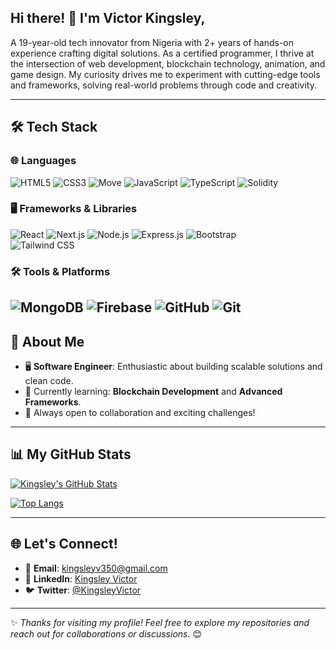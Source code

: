 ## Hi there! 👋 I'm Victor Kingsley,
A 19-year-old tech innovator from Nigeria with 2+ years of hands-on experience crafting digital solutions. As a certified programmer,
I thrive at the intersection of web development, blockchain technology, animation, and game design. My curiosity drives me to experiment with cutting-edge tools and frameworks, solving real-world problems through code and creativity.

---

## 🛠️ Tech Stack

### 🌐 Languages
![HTML5](https://img.shields.io/badge/HTML5-E34F26?style=for-the-badge&logo=html5&logoColor=white)
![CSS3](https://img.shields.io/badge/CSS3-1572B6?style=for-the-badge&logo=css3&logoColor=white)
![Move](https://img.shields.io/badge/Move-4A90E2?style=for-the-badge&logo=move&logoColor=white)
![JavaScript](https://img.shields.io/badge/JavaScript-F7DF1E?style=for-the-badge&logo=javascript&logoColor=black)
![TypeScript](https://img.shields.io/badge/TypeScript-3178C6?style=for-the-badge&logo=typescript&logoColor=white)
![Solidity](https://img.shields.io/badge/Solidity-363636?style=for-the-badge&logo=solidity&logoColor=white)

### 🖥️ Frameworks & Libraries
![React](https://img.shields.io/badge/React-20232A?style=for-the-badge&logo=react&logoColor=61DAFB)
![Next.js](https://img.shields.io/badge/Next.js-000000?style=for-the-badge&logo=next.js&logoColor=white)
![Node.js](https://img.shields.io/badge/Node.js-43853D?style=for-the-badge&logo=node.js&logoColor=white)
![Express.js](https://img.shields.io/badge/Express.js-404D59?style=for-the-badge) 
![Bootstrap](https://img.shields.io/badge/Bootstrap-563D7C?style=for-the-badge&logo=bootstrap&logoColor=white)  
![Tailwind CSS](https://img.shields.io/badge/TailwindCSS-38B2AC?style=for-the-badge&logo=tailwind-css&logoColor=white)

### 🛠️ Tools & Platforms
![MongoDB](https://img.shields.io/badge/MongoDB-47A248?style=for-the-badge&logo=mongodb&logoColor=white)
![Firebase](https://img.shields.io/badge/Firebase-FFCA28?style=for-the-badge&logo=firebase&logoColor=black)
![GitHub](https://img.shields.io/badge/GitHub-181717?style=for-the-badge&logo=github&logoColor=white)
![Git](https://img.shields.io/badge/Git-F05032?style=for-the-badge&logo=git&logoColor=white)   
---

## 🌟 About Me
- 🖥️ **Software Engineer**: Enthusiastic about building scalable solutions and clean code.
- 🌱 Currently learning: **Blockchain Development** and **Advanced Frameworks**.
- 🎯 Always open to collaboration and exciting challenges!

---

## 📊 My GitHub Stats
[![Kingsley's GitHub Stats](https://github-readme-stats.vercel.app/api?username=kingsleyvictor&show_icons=true&theme=radical)](https://github.com/kingsleyvictor)

[![Top Langs](https://github-readme-stats.vercel.app/api/top-langs/?username=kingsleyvictor&layout=compact&theme=radical)](https://github.com/kingsleyvictor)

---

## 🌐 Let's Connect!
- 📧 **Email**: kingsleyv350@gmail.com
- 💼 **LinkedIn**: [Kingsley Victor](https://linkedin.com/in/kingsleyvictor)
- 🐦 **Twitter**: [@KingsleyVictor](https://twitter.com/Victor_can_code)

---

✨ _Thanks for visiting my profile! Feel free to explore my repositories and reach out for collaborations or discussions._ 😊
<!---
kingsleyvictor/kingsleyvictor is a ✨ special ✨ repository because its `README.md` (this file) appears on your GitHub profile.
You can click the Preview link to take a look at your changes.
--->
